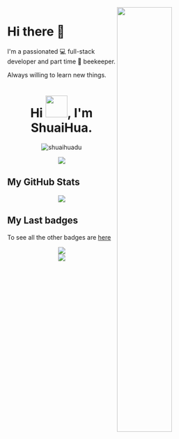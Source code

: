 <img align="right" src="https://github-readme-stats.vercel.app/api?username=michaelcontento&show_icons=true&count_private=true&hide_border=true" width="50%"/>
<h1 class="mt-n3">Hi there 👋</h1>

I'm a passionated 💻 full-stack developer and part time 🐝 beekeeper.

Always willing to learn new things.
<h1 align="center">Hi <img src = "https://raw.githubusercontent.com/MartinHeinz/MartinHeinz/master/wave.gif" width="50" height="50">, I'm ShuaiHua.</h1>
<p align="center"> <img src="https://komarev.com/ghpvc/?username=shuaihuadu" alt="shuaihuadu" /> </p>
<div align="center">
    <img  src="https://github-readme-stats.vercel.app/api/top-langs/?username=shuaihuadu&layout=compact" />
</div>
<h2> My GitHub Stats</h2>
<div align="center">
  <img  src="https://github-readme-stats.vercel.app/api?username=shuaihuadu&show_icons=true&theme=radical&hide=contribs,prs" />
</div>
<h2> My Last badges</h2>

To see all the other badges are [here](https://www.credly.com/users/shuaihuadu/badges)


<div align="center">
  <img  src="https://github-readme-streak-stats.herokuapp.com?user=shuaihuadu&theme=onedark&date_format=M%20j%5B%2C%20Y%5D" />
</div>
<div align="center">
  <img src="https://github-profile-trophy.vercel.app/?username=shuaihuadu&theme=gruvbox&row=1&column=6&no-frame=true&no-bg=true" />
</div>
